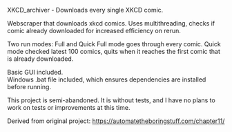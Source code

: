 XKCD_archiver - Downloads every single XKCD comic.

Webscraper that downloads xkcd comics.
Uses multithreading, checks if comic already downloaded for increased
    efficiency on rerun.

Two run modes: Full and Quick
Full mode goes through every comic.
Quick mode checked latest 100 comics, quits when it reaches the
    first comic that is already downloaded.

Basic GUI included.     
Windows .bat file included, which ensures dependencies are installed before running.    

This project is semi-abandoned. It is without tests, and I have no plans to work on tests or improvements at this time.

Derived from original project: https://automatetheboringstuff.com/chapter11/
